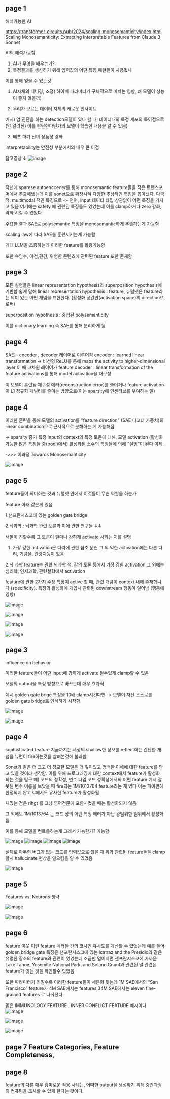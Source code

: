 page 1
------------------
해석가능한 AI

https://transformer-circuits.pub/2024/scaling-monosemanticity/index.html
Scaling Monosemanticity: Extracting Interpretable Features from Claude 3 Sonnet

AI의 해석가능함

1. AI가 무엇을 배우는가?
2. 특정결과를 생성하기 위해 입력값의 어떤 특징,패턴들이 사용됬나

이를 통해 얻을 수 있는것

1. AI자체의 디버깅, 조정( 하이퍼 파라미터가 구체적으로 미치는 영향, 왜 모델이 성능이 좋지 않을까)

2. 우리가 모르는 데이터 자체의 새로운 인사이트

예시) 암 진단을 하는 detection모델이 있다 할 때, 데이터내의 특정 세포의 특이점으로(안 알려진) 이를 판단한다던가의 모델이 학습한 내용을 알 수 있음)

3. 배포 하기 전의 상품성 강화

interpretability는 안전성 부분에서의 매우 큰 이점

참고영상 ↓
![image](https://github.com/jinuk0211/ai_paper_review/assets/150532431/2b885b35-380b-474d-88f0-703037201d05)

page 2 
--------------------------------
작년에 sparese autoencoeder를 통해 monosemantic feature들을 작은 트랜스포머에서 추출해냈는데 이를 sonet으로 확장시켜 다양한 추상적인 특징을 뽑아냈다.
다국적, multimodal 적인 특징으로 
<- 언어, input 데이터 타입 상관없이 어떤 특징을 가지고 있음
여기에는 safety 에 관련된 특징들도 있었는데 이를 clamp하거나 zero 강화, 약화 시킬 수 있었다

주요한 결과
SAE로 polysemantic 특징을 monosemantic하게 추출하는게 가능함

scaling law에 따라 SAE를 훈련시키는게 가능함

거대 LLM을 조종하는데 이러한 feature를 활용가능함

또한 속임수, 아첨,편견, 위험한 콘텐츠에 관련된 feature 또한 존재함

page 3
--------------------
모든 실험들은 linear representation hypothesis와 superposition hypothesis에 기반함
쉽게 말해 
linear representation hypothesis : feature, 뉴럴넷은 feature라는 의미 있는 어떤 개념을 표현한다. (활성화 공간안(activation space)의 direction으로써)

superposition hypothesis : 중첩된 polysemanticity 

이를 dictionary learning 즉 SAE를 통해 분리하게 됨

page 4
-----------------
SAE는 encoder , decoder 레이어로 이루어짐
encoder : learned linear transformation  -> 비선형 ReLU를 통해 
maps the activity to higher-dimensional layer 
이 때 고차원 레이어가 feature
decoder : linear transformation of the feature activations를 통해 model activation을 재구성

이 모델이 훈련됨 
재구성 에러(reconstruction error)를 줄이거나 feature activation이 L1 정규화 페널티를 줄이는 방향으로(이는 sparsity에 인센티브를 부여하는 일)


page 4
------------------
이러한 훈련을 통해 모델의 activation를 "feature direction" (SAE 디코더 가중치)의 linear combination으로 근사적으로 분해하는 게 가능해짐

-> sparsity 증가
특정 input의 context의 특정 토큰에 대해, 모델 activation (활성화 가능한 많은 특징들 중(pool)에서) 활성화된 소수의 특징들에 의해 "설명"이 된다 이제.

->>> 이과정 Towards Monosemanticity 

![image](https://github.com/jinuk0211/ai_paper_review/assets/150532431/cacf91e0-6e51-45ab-b8b0-cb46a4045b56)


page 5
--------------
feature들이 의미하는 것과 뉴럴넷 안에서 이것들이 무슨 역할을 하는가

feature 아래 같은게 있음

1.샌프란시스코에 있는 golden gate bridge

2.뇌과학 : 뇌과학 관련 토론과 이에 관한 연구들 ↓↓

색깔이 진할수록 그 토큰이 얼마나 강하게 activate 시키는 지를 설명

1. 가장 강한 activation은 다리에 관한 참조 문헌 그 외 약한 activation에는 다른 다리, 기념물, 관광지등이 있음

2.뇌 과학 feature는 관련 뇌과학 책, 강의 토론 등에서 가장 강한 activation 그 외에는 심리학, 인지과학, 관련철학에서 activation

feature에 관한 2가지 주장
특징이 active 할 때, 관련 개념이 context 내에 존재합니다 (specificity).
특징의 활성화에 개입시 관련된 downstream 행동이 일어남 (행동에 영향)

![image](https://github.com/jinuk0211/ai_paper_review/assets/150532431/29067fe6-1da9-44b0-9682-a14dccb834e8)



![image](https://github.com/jinuk0211/ai_paper_review/assets/150532431/9abf0f6b-00e6-4450-8941-210afb43d279)

![image](https://github.com/jinuk0211/ai_paper_review/assets/150532431/d98a25e3-ea87-4b26-9b3e-64ffb268cc16)


![image](https://github.com/jinuk0211/ai_paper_review/assets/150532431/72c3ca8d-3eda-469b-961e-62f45ca7439f)

page 3
----------------------
influence on behavior

이러한 feature들이 어떤 input에 강하게 activate 될수있게 clamp할 수 있음

모델의 output을 특정 방향으로 바꾸는데 매우 효과적

예시 golden gate brige 특징을 10배 clamp시킨다면
-> 모델이 자신 스스로를 golden gate bridge로 인식하기 시작함

![image](https://github.com/jinuk0211/ai_paper_review/assets/150532431/f2193b64-ba6e-4fc9-a8b0-c340a8eaef1f)

![image](https://github.com/jinuk0211/ai_paper_review/assets/150532431/0460d8ce-977b-464b-b226-f2b571bc36eb)

page 4
--------------------
sophisticated feature
지금까지는 세상의 shallow한 정보를 reflect하는 간단한 개념을 뉴런이 fire하는것을 살펴본것에 불과함

Sonet과 같은 더 크고 더 정교한 모델은 더 깊이있고 명백한 이해에 대한 feature를 담고 있을 것이라 생각함.
이를 위해 프로그래밍에 대한 context에서 feature가 활성화 되는 것을 탐구
예) 코드의 정확성, 변수 타입
코드 정확성에서의 어떤 feature 예시
잘못된 변수 이름을 보았을 때 fire되는 1M/1013764 feature라는 게 있다
이는 파이썬에 한정되지 않고 C에서도 유사한 feature가 활성화됨

재밌는 점은 rihgt 를 그냥 영어전문에 포함시켰을 때는 활성화되지 않음

그 외에도 1M/1013764 는 코드 상의 어떤 특정 에러가 아닌 광범위한 범위에서 활성화됨

이를 통해 모델을 컨트롤하는게 그래서 가능한가?
가능함

![image](https://github.com/jinuk0211/ai_paper_review/assets/150532431/3a4f003e-a88d-4a15-8046-c76dc0646b02)
![image](https://github.com/jinuk0211/ai_paper_review/assets/150532431/f5582eef-dd0e-4c80-a410-b99fdf97eeb3)
![image](https://github.com/jinuk0211/ai_paper_review/assets/150532431/84b7a330-0751-4359-99cd-4811173231ea)
![image](https://github.com/jinuk0211/ai_paper_review/assets/150532431/623f8421-3978-47ce-b979-339dd2090a68)

실제로 아무런 버그가 없는 코드를 입력값으로 줬을 때 위와 관련된 feature들을 clamp할시 hallucinate 현상을 일으킴을 알 수 있었음

![image](https://github.com/jinuk0211/ai_paper_review/assets/150532431/60484fb6-558e-4f8b-89f4-852345dea27a)




page 5
--------------------------------------
Features vs. Neurons 생략

![image](https://github.com/jinuk0211/ai_paper_review/assets/150532431/c9aee127-0a75-42ea-9ce0-8c56c9bbcda8)

![image](https://github.com/jinuk0211/ai_paper_review/assets/150532431/21a37ec6-0814-45b2-b7bc-4480001bc364)

page 6
------------------------------------------
feature 이웃 
이런 feature 벡터들 간의 코사인 유사도를 계산할 수 있엇는데
예를 들어 golden bridge gate 특징은 샌프란시스코에 있는 lcatraz and the Presidio와 같은 유명한 장소의 feature와 관련이 있었는데 조금만 멀어지면 샌프란시스코에 가까운 Lake Tahoe, Yosemite National Park, and Solano Count와 관련된 덜 관련된 feature가 잇는 것을 확인할수 잇었음

또한 파라미터가 커질수록 이러한 feature들이 세분화 됫는데 1M SAE에서의 “San Francisco” feature가 4M SAE에서는 features 34M SAE에서는 eleven fine-grained features 로 나눠졌다.

밑은 IMMUNOLOGY FEATURE , INNER CONFLICT FEATURE 예시이다
![image](https://github.com/jinuk0211/ai_paper_review/assets/150532431/f7f10c2a-d863-4811-a792-1cb1e64cd830)

![image](https://github.com/jinuk0211/ai_paper_review/assets/150532431/e597b087-9ba0-4b79-a1fa-725e9556ef40)

![image](https://github.com/jinuk0211/ai_paper_review/assets/150532431/180019d3-827e-4b57-9dce-1d850cb5bde4)

page 7
Feature Categories, Feature Completeness, 
------------------------

page 8
---------------------
feature의 다른 매우 흥미로운 적용 사례는, 어떠한 output을 생성하기 위해 중간과정의 컴퓨팅을 조사할 수 있게 한다는 것이다.
